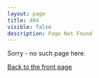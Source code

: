 ```yaml
---
layout: page
title: 404
visible: false
description: Page Not Found
---
```


Sorry - no such page here.

[Back to the front page](https://sqroot.eu)